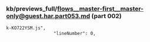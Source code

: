 ### kb/previews_full/flows__master-first__master-only@guest.har.part053.md (part 002)

```md
k-KO722YSM.js",
                  "lineNumber": 0,
              
```

```
